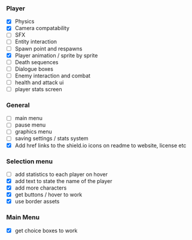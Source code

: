 ### Player
 - [x] Physics
 - [x] Camera compatability
 - [ ] SFX
 - [ ] Entity interaction
 - [ ] Spawn point and respawns
 - [x] Player animation / sprite by sprite
 - [ ] Death sequences
 - [ ] Dialogue boxes
 - [ ] Enemy interaction and combat
 - [ ] health and attack ui
 - [ ] player stats screen
### General
- [ ] main menu
- [ ] pause menu
- [ ] graphics menu 
- [ ] saving settings / stats system
- [x] Add href links to the shield.io icons on readme to website, license etc
### Selection menu
- [ ] add statistics to each player on hover
- [x] add text to state the name of the player
- [x] add more characters
- [x] get buttons / hover to work
- [x] use border assets
### Main Menu
- [x] get choice boxes to work
